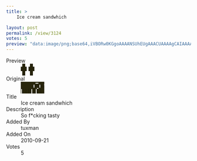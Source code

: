 ```yaml
---
title: >
    Ice cream sandwhich

layout: post
permalink: /view/3124
votes: 5
preview: "data:image/png;base64,iVBORw0KGgoAAAANSUhEUgAAACUAAAAgCAIAAAAaMSbnAAAABnRSTlMA/wD/AP5AXyvrAAAArElEQVRIie1WWw5AMBBsfUuPQbj/WTQcQ3zjAw2r9iGqgvnabTqd7HQ3rR6GXi0oc2ObrshStzKlVd0qBjj0BHDWu/cpCZIO9UID6tmmQ1ISJP33U3Tc4/zU0hPBLJa5EdETta2aEwOI6DHquxOznqsX8ZBjKUn/gp9/f16Ht/enRv4vLj73f/HSsfdBWjqHHvu9jaDHHPMj4HSPXtArjO1nUDM9eh+Yh1f15wjdg85xwzrV1QAAAABJRU5ErkJggg=="
---
```

<dl class="side-by-side">
<dt>Preview</dt>
<dd>
    <img class="preview" src="data:image/png;base64,iVBORw0KGgoAAAANSUhEUgAAACUAAAAgCAIAAAAaMSbnAAAABnRSTlMA/wD/AP5AXyvrAAAArElEQVRIie1WWw5AMBBsfUuPQbj/WTQcQ3zjAw2r9iGqgvnabTqd7HQ3rR6GXi0oc2ObrshStzKlVd0qBjj0BHDWu/cpCZIO9UID6tmmQ1ISJP33U3Tc4/zU0hPBLJa5EdETta2aEwOI6DHquxOznqsX8ZBjKUn/gp9/f16Ht/enRv4vLj73f/HSsfdBWjqHHvu9jaDHHPMj4HSPXtArjO1nUDM9eh+Yh1f15wjdg85xwzrV1QAAAABJRU5ErkJggg==">
</dd>
<dt>Original</dt>
<dd>
    <img class="preview" src="data:image/png;base64,iVBORw0KGgoAAAANSUhEUgAAAEAAAAAgCAYAAACinX6EAAAAmUlEQVR42u2XUQqAIBAF3wE6R9D9D1j0K8Uq+kDdEfooMmT2Tau6zuPOfAkAAJh7gdEAAAoAAADbAPjzWlLVs9b5escKAJzzAZBZARIAABQgAWyEbB/+iJ3jcJRuK8xp0KFASTOKb2+8W6s3qtrVAEb7X95HwFvf7ymQ3IRTJmALAD0xcyswUgMSAADDX5YugAJ0AbrAKgl4AJgiEFwMU0E/AAAAAElFTkSuQmCC">
</dd>
<dt>Title</dt>
<dd>Ice cream sandwhich</dd>
<dt>Description</dt>
<dd>So f*cking tasty</dd>
<dt>Added By</dt>
<dd>tuxman</dd>
<dt>Added On</dt>
<dd>2010-09-21</dd>
<dt>Votes</dt>
<dd>5</dd>
</dl>
